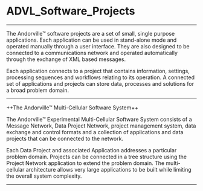 # ADVL_Software_Projects

- - -

The Andorville™ software projects are a set of small, single purpose applications.
Each application can be used in stand-alone mode and operated manually through a user interface.
They are also designed to be connected to a communications network and operated automatically through the exchange of XML based messages.

Each application connects to a project that contains information, settings, processing sequences and workflows relating to its operation. A connected set of applications and projects can store data, processes and solutions for a broad problem domain.


- - -


++The Andorville™ Multi-Cellular Software System++

The Andorville™ Experimental Multi-Cellular Software System consists of a Message Network, Data Project Network, project management system, data exchange and control formats and a collection of applications and data projects that can be connected to the network.

Each Data Project and associated Application addresses a particular problem domain. Projects can be connected in a tree structure using the Project Network application to extend the problem domain. The multi-cellular architecture allows very large applications to be built while limiting the overall system complexity.

- - -



